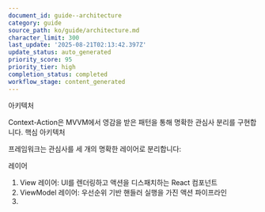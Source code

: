 ```yaml
---
document_id: guide--architecture
category: guide
source_path: ko/guide/architecture.md
character_limit: 300
last_update: '2025-08-21T02:13:42.397Z'
update_status: auto_generated
priority_score: 95
priority_tier: high
completion_status: completed
workflow_stage: content_generated
---
```

아키텍처

Context-Action은 MVVM에서 영감을 받은 패턴을 통해 명확한 관심사 분리를 구현합니다. 핵심 아키텍처

프레임워크는 관심사를 세 개의 명확한 레이어로 분리합니다:

레이어

1. View 레이어: UI를 렌더링하고 액션을 디스패치하는 React 컴포넌트
2. ViewModel 레이어: 우선순위 기반 핸들러 실행을 가진 액션 파이프라인  
3.
